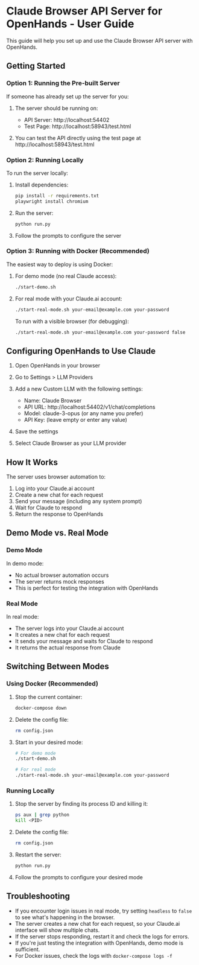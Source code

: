 # Claude Browser API Server for OpenHands - User Guide

This guide will help you set up and use the Claude Browser API server with OpenHands.

## Getting Started

### Option 1: Running the Pre-built Server
If someone has already set up the server for you:

1. The server should be running on:
   - API Server: http://localhost:54402
   - Test Page: http://localhost:58943/test.html

2. You can test the API directly using the test page at http://localhost:58943/test.html

### Option 2: Running Locally
To run the server locally:

1. Install dependencies:
   ```bash
   pip install -r requirements.txt
   playwright install chromium
   ```

2. Run the server:
   ```bash
   python run.py
   ```

3. Follow the prompts to configure the server

### Option 3: Running with Docker (Recommended)
The easiest way to deploy is using Docker:

1. For demo mode (no real Claude access):
   ```bash
   ./start-demo.sh
   ```

2. For real mode with your Claude.ai account:
   ```bash
   ./start-real-mode.sh your-email@example.com your-password
   ```
   
   To run with a visible browser (for debugging):
   ```bash
   ./start-real-mode.sh your-email@example.com your-password false
   ```

## Configuring OpenHands to Use Claude

1. Open OpenHands in your browser

2. Go to Settings > LLM Providers

3. Add a new Custom LLM with the following settings:
   - Name: Claude Browser
   - API URL: http://localhost:54402/v1/chat/completions
   - Model: claude-3-opus (or any name you prefer)
   - API Key: (leave empty or enter any value)

4. Save the settings

5. Select Claude Browser as your LLM provider

## How It Works

The server uses browser automation to:
1. Log into your Claude.ai account
2. Create a new chat for each request
3. Send your message (including any system prompt)
4. Wait for Claude to respond
5. Return the response to OpenHands

## Demo Mode vs. Real Mode

### Demo Mode
In demo mode:
- No actual browser automation occurs
- The server returns mock responses
- This is perfect for testing the integration with OpenHands

### Real Mode
In real mode:
- The server logs into your Claude.ai account
- It creates a new chat for each request
- It sends your message and waits for Claude to respond
- It returns the actual response from Claude

## Switching Between Modes

### Using Docker (Recommended)
1. Stop the current container:
   ```bash
   docker-compose down
   ```

2. Delete the config file:
   ```bash
   rm config.json
   ```

3. Start in your desired mode:
   ```bash
   # For demo mode
   ./start-demo.sh
   
   # For real mode
   ./start-real-mode.sh your-email@example.com your-password
   ```

### Running Locally
1. Stop the server by finding its process ID and killing it:
   ```bash
   ps aux | grep python
   kill <PID>
   ```

2. Delete the config file:
   ```bash
   rm config.json
   ```

3. Restart the server:
   ```bash
   python run.py
   ```

4. Follow the prompts to configure your desired mode

## Troubleshooting

- If you encounter login issues in real mode, try setting `headless` to `false` to see what's happening in the browser.
- The server creates a new chat for each request, so your Claude.ai interface will show multiple chats.
- If the server stops responding, restart it and check the logs for errors.
- If you're just testing the integration with OpenHands, demo mode is sufficient.
- For Docker issues, check the logs with `docker-compose logs -f`